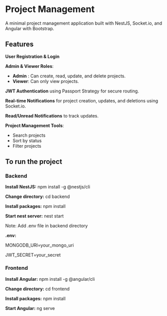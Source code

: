 # Project Management
A minimal project management application built with NestJS, Socket.io, and Angular with Bootstrap.

## Features

**User Registration & Login**

**Admin & Viewer Roles**:
   - **Admin** : Can create, read, update, and delete projects.
   - **Viewer**: Can only view projects.
     
**JWT Authentication** using Passport Strategy for secure routing.

**Real-time Notifications** for project creation, updates, and deletions using Socket.io.

**Read/Unread Notifications** to track updates.

**Project Management Tools**:
   - Search projects
   - Sort by status
   - Filter projects

## To run the project

### Backend

**Install NestJS:**     npm install -g @nestjs/cli

**Change directory:**   cd backend

**Install packages:**   npm install

**Start nest server:**  nest start

Note: Add .env file in backend directory

**.env:**

MONGODB_URI=your_mongo_uri

JWT_SECRET=your_secret

### Frontend

**Install Angular:**  npm install -g @angular/cli

**Change directory:** cd frontend

**Install packages:** npm install

**Start Angular:**    ng serve

